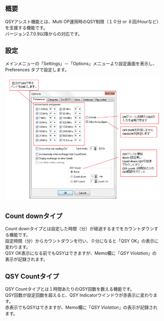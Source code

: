 ## 概要

QSYアシスト機能とは、Multi OP運用時のQSY制限（１０分 or ８回/Hourなど）を支援する機能です。  
バージョン2.7.0.9以降からの対応です。

## 設定
メインメニューの「Settings」－「Options」メニューより設定画面を表示し、Preferences タブで設定します。  

![QSY Assist](https://github.com/jr8ppg/zLog/blob/images/options_1.png)

## Count downタイプ

Count downタイプとは設定した時間（分）が経過するまでをカウントダウンする機能です。  
設定時間（分）からカウントダウンを行い、０分になると「QSY OK」の表示に変わります。  
QSY OK表示になる前でもQSYはできますが、Memo欄に「*QSY Violation*」の表示が記録されます。

## QSY Countタイプ

QSY Countタイプとは１時間あたりのQSY回数を数える機能です。  
QSY回数が設定回数を超えると、QSY Indicatorウインドウが赤表示に変わります。  
赤表示でもQSYはできますが、Memo欄に「*QSY Violation*」の表示が記録されます。
